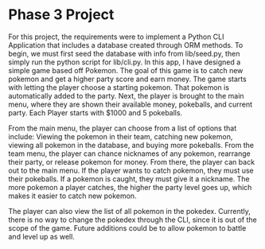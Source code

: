 # Phase 3 Project

For this project, the requirements were to implement a Python CLI Application that includes a database created through ORM methods. To begin, we must first seed the database with info from lib/seed.py, then simply run the python script for lib/cli.py. In this app, I have designed a simple game based off Pokemon. The goal of this game is to catch new pokemon and get a higher party score and earn money. The game starts with letting the player choose a starting pokemon. That pokemon is automatically added to the party. Next, the player is brought to the main menu, where they are shown their available money, pokeballs, and current party. Each Player starts with $1000 and 5 pokeballs.

From the main menu, the player can choose from a list of options that include: Viewing the pokemon in their team, catching new pokemon, viewing all pokemon in the database, and buying more pokeballs. From the team menu, the player can chance nicknames of any pokemon, rearrange their party, or release pokemon for money. From there, the player can back out to the main menu. If the player wants to catch pokemon, they must use their pokeballs. If a pokemon is caught, they must give it a nickname. The more pokemon a player catches, the higher the party level goes up, which makes it easier to catch new pokemon.

The player can also view the list of all pokemon in the pokedex. Currently, there is no way to change the pokedex through the CLI, since it is out of the scope of the game. Future additions could be to allow pokemon to battle and level up as well.